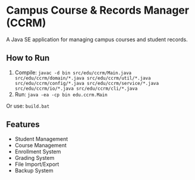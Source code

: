 # Campus Course & Records Manager (CCRM)

A Java SE application for managing campus courses and student records.

## How to Run

1. Compile: `javac -d bin src/edu/ccrm/Main.java src/edu/ccrm/domain/*.java src/edu/ccrm/util/*.java src/edu/ccrm/config/*.java src/edu/ccrm/service/*.java src/edu/ccrm/io/*.java src/edu/ccrm/cli/*.java`
2. Run: `java -ea -cp bin edu.ccrm.Main`

Or use: `build.bat`

## Features
- Student Management
- Course Management  
- Enrollment System
- Grading System
- File Import/Export
- Backup System
